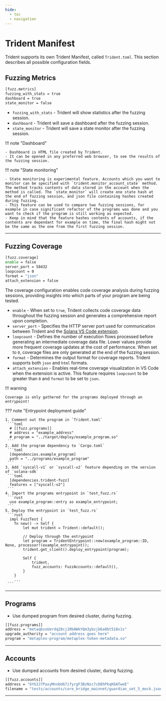 ```yaml
---
hide:
  - toc
  - navigation
---
```


# Trident Manifest

Trident supports its own Trident Manifest, called `Trident.toml`. This section describes all possible configuration fields.

## Fuzzing Metrics

```bash
[fuzz.metrics]
fuzzing_with_stats = true
dashboard = true
state_monitor = false
```


- `fuzzing_with_stats` - Trident will show statistics after the fuzzing session.
- `dashboard` - Trident will save a dashboard after the fuzzing session.
- `state_monitor` - Trident will save a state monitor after the fuzzing session.


!!! note "Dashboard"

    - Dashboard is HTML file created by Trident.
    - It can be opened in any preferred web browser, to see the results of the fuzzing session.


!!! note "State monitoring"

    - State monitoring is experimental feature. Accounts which you want to monitor can be specified with `trident.monitor_account_state` method. The method tracks contents of data stored in the account when the method is called. The `state_monitor` will create one state hash at the end of fuzzing session, and json file containing hashes created during fuzzing.
    - This feature can be used to compare two fuzzing sessions, for example in case significant refactor of the programs was done and you want to check if the program is still working as expected.
    - Keep in mind that the feature hashes contents of accounts, if the contents are dependant for example on time, the final hash might not be the same as the one from the first fuzzing session.

---

## Fuzzing Coverage

```bash
[fuzz.coverage]
enable = false
server_port = 58432
loopcount = 0
format = "json"
attach_extension = false
```

The coverage configuration enables code coverage analysis during fuzzing sessions, providing insights into which parts of your program are being tested.

- `enable` - When set to `true`, Trident collects code coverage data throughout the fuzzing session and generates a comprehensive report upon completion.
- `server_port` - Specifies the HTTP server port used for communication between Trident and the [Solana VS Code extension](https://marketplace.visualstudio.com/items?itemName=AckeeBlockchain.solana).
- `loopcount` - Defines the number of execution flows processed before generating an intermediate coverage data file. Lower values provide more frequent coverage updates at the cost of performance. When set to `0`, coverage files are only generated at the end of the fuzzing session.
- `format` - Determines the output format for coverage reports. Trident supports both `json` and `html` formats.
- `attach_extension` - Enables real-time coverage visualization in VS Code when the extension is active. This feature requires `loopcount` to be greater than `0` and `format` to be set to `json`. 

!!! warning

    Coverage is only gathered for the programs deployed through an entrypoint!

??? note "Entrypoint deployment guide"
  
    1. Comment out the program in `Trident.toml`
     ```toml
      # [[fuzz.programs]]
      # address = "example_address"
      # program = "../target/deploy/example_program.so"
     ``` 
    2. Add the program dependency to `Cargo.toml`
     ```toml
      [dependencies.example_program]
      path = "../programs/example_program"
     ```
    3. Add `syscall-v1` or `syscall-v2` feature depending on the version of `solana-sdk`
     ```toml
      [dependencies.trident-fuzz]
      features = ["syscall-v2"]
     ```
    4. Import the programs entrypoint in `test_fuzz.rs`
     ```rust
      use example_program::entry as example_entrypoint;
     ``` 
    5. Deploy the entrypoint in `test_fuzz.rs`
     ```rust
      impl FuzzTest {
        fn new() -> Self {
            let mut trident = Trident::default();

            // Deploy through the entrypoint
            let program = TridentEntrypoint::new(example_program::ID, None, processor!(example_entrypoint));
            trident.get_client().deploy_entrypoint(program);

            Self {
                trident,
                fuzz_accounts: FuzzAccounts::default(),
            }
        }
        ...
     ``` 

---

## Programs

- Use dumped program from desired cluster, during fuzzing.

```bash
[[fuzz.programs]]
address = "metaqbxxUerdq28cj1RbAWkYQm3ybzjb6a8bt518x1s"
upgrade_authority = "account address goes here"
program = "metaplex-program/metaplex-token-metadata.so"
```

---

## Accounts

- Use dumped accounts from desired cluster, during fuzzing.

```bash
[[fuzz.accounts]]
address = "6YG3J7PaxyMnnbU67ifyrgF3BzNzc7cD8hPkqK6ATweE"
filename = "tests/accounts/core_bridge_mainnet/guardian_set_5_mock.json"
```

---



